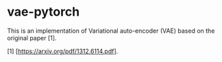 # vae-pytorch
This is an implementation of Variational auto-encoder (VAE) based on the original paper [1].

[1] [https://arxiv.org/pdf/1312.6114.pdf].


